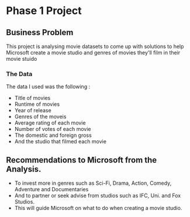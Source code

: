 # Phase 1 Project
## Business Problem
This project is analysing movie datasets to come up with solutions to help Microsoft create a movie studio and genres of movies they'll film in their movie stuido

### The Data
The data I used was the following :
 - Title of movies
 - Runtime of movies
 - Year of release
 - Genres of the moveis
 - Average rating of each movie
 - Number of votes of each movie
 - The domestic and foreign gross
 - And the studio that filmed each movie

## Recommendations to Microsoft from the Analysis.

 - To invest more in genres such as Sci-Fi, Drama, Action, Comedy, Adventure and Documentaries
 - And to partner or seek advise from studios such as IFC, Uni. and Fox Studios.
 - This will guide Microsoft on what to do when creating a movie studio.
